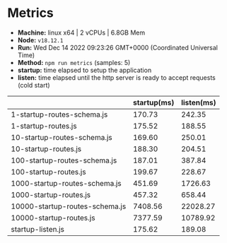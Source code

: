 # Metrics
* __Machine:__ linux x64 | 2 vCPUs | 6.8GB Mem
* __Node:__ `v18.12.1`
* __Run:__ Wed Dec 14 2022 09:23:26 GMT+0000 (Coordinated Universal Time)
* __Method:__ `npm run metrics` (samples: 5)
* __startup:__ time elapsed to setup the application
* __listen:__ time elapsed until the http server is ready to accept requests (cold start)

| | startup(ms) | listen(ms) |
|-| -       | -      |
| 1-startup-routes-schema.js | 170.73 | 242.35 |
| 1-startup-routes.js | 175.52 | 188.55 |
| 10-startup-routes-schema.js | 169.60 | 250.01 |
| 10-startup-routes.js | 188.30 | 204.51 |
| 100-startup-routes-schema.js | 187.01 | 387.84 |
| 100-startup-routes.js | 199.67 | 228.67 |
| 1000-startup-routes-schema.js | 451.69 | 1726.63 |
| 1000-startup-routes.js | 457.32 | 658.44 |
| 10000-startup-routes-schema.js | 7408.56 | 22028.27 |
| 10000-startup-routes.js | 7377.59 | 10789.92 |
| startup-listen.js | 175.62 | 189.08 |
